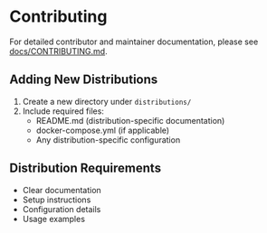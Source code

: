 # Contributing

For detailed contributor and maintainer documentation, please see [docs/CONTRIBUTING.md](docs/CONTRIBUTING.md).

## Adding New Distributions

1. Create a new directory under `distributions/`
2. Include required files:
   - README.md (distribution-specific documentation)
   - docker-compose.yml (if applicable)
   - Any distribution-specific configuration

## Distribution Requirements
- Clear documentation
- Setup instructions
- Configuration details
- Usage examples 